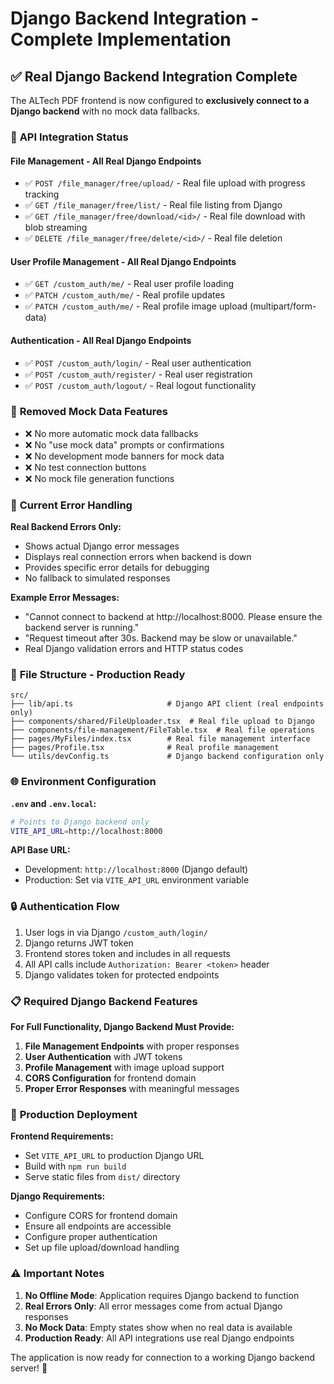 # Django Backend Integration - Complete Implementation

## ✅ **Real Django Backend Integration Complete**

The ALTech PDF frontend is now configured to **exclusively connect to a Django backend** with no mock data fallbacks.

### 🔗 **API Integration Status**

#### **File Management** - All Real Django Endpoints

- ✅ `POST /file_manager/free/upload/` - Real file upload with progress tracking
- ✅ `GET /file_manager/free/list/` - Real file listing from Django
- ✅ `GET /file_manager/free/download/<id>/` - Real file download with blob streaming
- ✅ `DELETE /file_manager/free/delete/<id>/` - Real file deletion

#### **User Profile Management** - All Real Django Endpoints

- ✅ `GET /custom_auth/me/` - Real user profile loading
- ✅ `PATCH /custom_auth/me/` - Real profile updates
- ✅ `PATCH /custom_auth/me/` - Real profile image upload (multipart/form-data)

#### **Authentication** - All Real Django Endpoints

- ✅ `POST /custom_auth/login/` - Real user authentication
- ✅ `POST /custom_auth/register/` - Real user registration
- ✅ `POST /custom_auth/logout/` - Real logout functionality

### 🚫 **Removed Mock Data Features**

- ❌ No more automatic mock data fallbacks
- ❌ No "use mock data" prompts or confirmations
- ❌ No development mode banners for mock data
- ❌ No test connection buttons
- ❌ No mock file generation functions

### 🔧 **Current Error Handling**

**Real Backend Errors Only:**

- Shows actual Django error messages
- Displays real connection errors when backend is down
- Provides specific error details for debugging
- No fallback to simulated responses

**Example Error Messages:**

- "Cannot connect to backend at http://localhost:8000. Please ensure the backend server is running."
- "Request timeout after 30s. Backend may be slow or unavailable."
- Real Django validation errors and HTTP status codes

### 📁 **File Structure - Production Ready**

```
src/
├── lib/api.ts                     # Django API client (real endpoints only)
├── components/shared/FileUploader.tsx  # Real file upload to Django
├── components/file-management/FileTable.tsx  # Real file operations
├── pages/MyFiles/index.tsx        # Real file management interface
├── pages/Profile.tsx              # Real profile management
└── utils/devConfig.ts             # Django backend configuration only
```

### 🌐 **Environment Configuration**

**`.env` and `.env.local`:**

```bash
# Points to Django backend only
VITE_API_URL=http://localhost:8000
```

**API Base URL:**

- Development: `http://localhost:8000` (Django default)
- Production: Set via `VITE_API_URL` environment variable

### 🔒 **Authentication Flow**

1. User logs in via Django `/custom_auth/login/`
2. Django returns JWT token
3. Frontend stores token and includes in all requests
4. All API calls include `Authorization: Bearer <token>` header
5. Django validates token for protected endpoints

### 📋 **Required Django Backend Features**

**For Full Functionality, Django Backend Must Provide:**

1. **File Management Endpoints** with proper responses
2. **User Authentication** with JWT tokens
3. **Profile Management** with image upload support
4. **CORS Configuration** for frontend domain
5. **Proper Error Responses** with meaningful messages

### 🚀 **Production Deployment**

**Frontend Requirements:**

- Set `VITE_API_URL` to production Django URL
- Build with `npm run build`
- Serve static files from `dist/` directory

**Django Requirements:**

- Configure CORS for frontend domain
- Ensure all endpoints are accessible
- Configure proper authentication
- Set up file upload/download handling

### ⚠️ **Important Notes**

1. **No Offline Mode**: Application requires Django backend to function
2. **Real Errors Only**: All error messages come from actual Django responses
3. **No Mock Data**: Empty states show when no real data is available
4. **Production Ready**: All API integrations use real Django endpoints

The application is now ready for connection to a working Django backend server! 🎉
